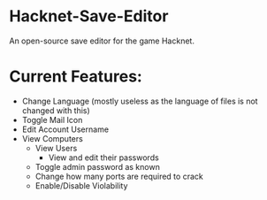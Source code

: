 # Hacknet-Save-Editor
An open-source save editor for the game Hacknet.

# Current Features:
* Change Language (mostly useless as the language of files is not changed with this)
* Toggle Mail Icon
* Edit Account Username
* View Computers
  * View Users
    * View and edit their passwords
  * Toggle admin password as known
  * Change how many ports are required to crack
  * Enable/Disable Violability
